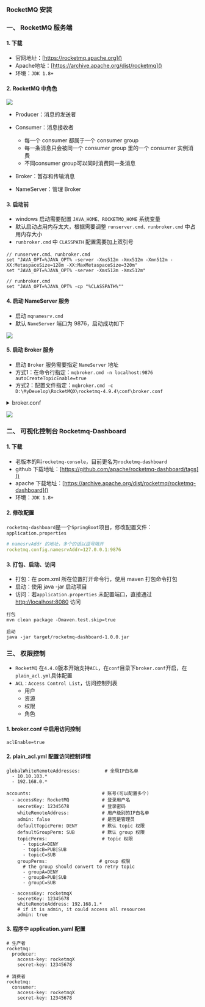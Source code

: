 ###  RocketMQ 安装
###  一、 RocketMQ 服务端
#### 1. 下载
* 官网地址：[https://rocketmq.apache.org]()
* Apache地址：[https://archive.apache.org/dist/rocketmq]()
* 环境：`JDK 1.8+`

#### 2. RocketMQ 中角色
![](https://fgq233.github.io/imgs/mq/rocketMQ1.png)

* Producer：消息的发送者

* Consumer：消息接收者
  * 每一个 consumer 都属于一个 consumer group
  * 每一条消息只会被同一个 consumer group 里的一个 consumer 实例消费
  * 不同consumer group可以同时消费同一条消息

* Broker：暂存和传输消息

* NameServer：管理 Broker


#### 3. 启动前
* windows 启动需要配置 `JAVA_HOME、ROCKETMQ_HOME` 系统变量
* 默认启动占用内存太大，根据需要调整 `runserver.cmd、runbroker.cmd` 中占用内存大小
* `runbroker.cmd` 中 `CLASSPATH` 配置需要加上双引号

```
// runserver.cmd、runbroker.cmd 
set "JAVA_OPT=%JAVA_OPT% -server -Xms512m -Xmx512m -Xmn512m -XX:MetaspaceSize=128m -XX:MaxMetaspaceSize=320m"
set "JAVA_OPT=%JAVA_OPT% -server -Xms512m -Xmx512m"

// runbroker.cmd
set "JAVA_OPT=%JAVA_OPT% -cp "%CLASSPATH%""
```

#### 4. 启动 NameServer 服务
* 启动 `mqnamesrv.cmd`
* 默认 `NameServer` 端口为 9876，启动成功如下

![](https://fgq233.github.io/imgs/mq/rocketMQ2.png)

#### 5. 启动 Broker 服务
* 启动 `Broker` 服务需要指定 `NameServer` 地址
* 方式1：在命令行指定：`mqbroker.cmd -n localhost:9876 autoCreateTopicEnable=true`
* 方式2：配置文件指定：`mqbroker.cmd -c D:\MyDevelop\RocketMQX\rocketmq-4.9.4\conf\broker.conf`

<details><summary>broker.conf</summary><pre><code>
brokerClusterName = DefaultCluster
brokerName = broker-a
brokerId = 0
deleteWhen = 04
fileReservedTime = 48
brokerRole = ASYNC_MASTER
flushDiskType = ASYNC_FLUSH

# NameServer 地址
namesrvAddr=127.0.0.1:9876
</code></pre></details>


![](https://fgq233.github.io/imgs/mq/rocketMQ3.png)


###  二、 可视化控制台 Rocketmq-Dashboard
#### 1. 下载
* 老版本的叫`rocketmq-console`，目前更名为`rocketmq-dashboard`
* github 下载地址：[https://github.com/apache/rocketmq-dashboard/tags]()
* apache 下载地址：[https://archive.apache.org/dist/rocketmq/rocketmq-dashboard]()
* 环境：`JDK 1.8+`

#### 2. 修改配置
`rocketmq-dashboard`是一个`SpringBoot`项目，修改配置文件：`application.properties`

```yaml
# namesrvAddr 的地址，多个的话以逗号隔开
rocketmq.config.namesrvAddr=127.0.0.1:9876
```

#### 3. 打包、启动、访问
* 打包：在 pom.xml 所在位置打开命令行，使用 maven 打包命令打包
* 启动：使用 java -jar 启动项目
* 访问：若`application.properties` 未配置端口，直接通过 [http://localhost:8080]() 访问

```
打包
mvn clean package -Dmaven.test.skip=true

启动
java -jar target/rocketmq-dashboard-1.0.0.jar
```


###  三、 权限控制
* `RocketMQ` 在`4.4.0`版本开始支持`ACL`，在`conf`目录下`broker.conf`开启，在`plain_acl.yml`具体配置
* `ACL：Access Control List`，访问控制列表
  * 用户
  * 资源
  * 权限
  * 角色
  
#### 1. broker.conf 中启用访问控制
```
aclEnable=true
```

#### 2. plain_acl.yml 配置访问控制详情
```
globalWhiteRemoteAddresses:         # 全局IP白名单
  - 10.10.103.*
  - 192.168.0.*

accounts:                          # 账号(可以配置多个)
  - accessKey: RocketMQ            # 登录用户名
    secretKey: 12345678            # 登录密码
    whiteRemoteAddress:            # 用户级别的IP白名单
    admin: false                   # 是否是管理员
    defaultTopicPerm: DENY         # 默认 topic 权限
    defaultGroupPerm: SUB          # 默认 group 权限
    topicPerms:                    # topic 权限
      - topicA=DENY
      - topicB=PUB|SUB
      - topicC=SUB
    groupPerms:                   # group 权限
      # the group should convert to retry topic
      - groupA=DENY
      - groupB=PUB|SUB
      - groupC=SUB

  - accessKey: rocketmqX
    secretKey: 12345678
    whiteRemoteAddress: 192.168.1.*
    # if it is admin, it could access all resources
    admin: true
```


#### 3. 程序中 application.yaml 配置 
```
# 生产者
rocketmq:
  producer:
    access-key: rocketmqX
    secret-key: 12345678

# 消费者
rocketmq:
  consumer:
    access-key: rocketmqX
    secret-key: 12345678
```
